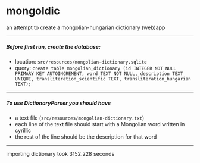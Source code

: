 # mongoldic
an attempt to create a mongolian-hungarian dictionary (web)app

---
##### Before first run, create the database:
 * location: `src/resources/mongolian-dictionary.sqlite`
 * query: `create table mongolian_dictionary (id INTEGER NOT NULL PRIMARY KEY AUTOINCREMENT, word TEXT NOT NULL, description TEXT UNIQUE, transliteration_scientific TEXT, transliteration_hungarian TEXT);`
 
---
##### To use DictionaryParser you should have
 * a text file (`src/resources/mongolian-dictionary.txt`)
 * each line of the text file should start with a Mongolian word written in cyrillic
 * the rest of the line should be the description for that word
 ---
 importing dictionary took 3152.228 seconds